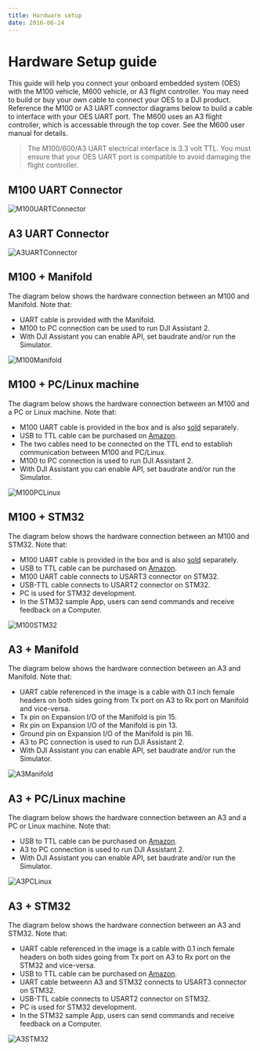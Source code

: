 ```yaml
---
title: Hardware setup
date: 2016-06-24
---
```


# Hardware Setup guide
This guide will help you connect your onboard embedded system (OES) with the M100 vehicle, M600 vehicle, or A3 flight controller. You may need to build or buy your own cable to connect your OES to a DJI product. Reference the M100 or A3 UART connector diagrams below to build a cable to interface with your OES UART port. The M600 uses an A3 flight controller, which is accessable through the top cover.  See the M600 user manual for details.
> The M100/600/A3 UART electrical interface is 3.3 volt TTL. You must ensure that your OES UART port is compatible to avoid damaging the flight controller.

## M100 UART Connector

![M100UARTConnector](../images/hardwaresetup/Connecter.jpg) 

## A3 UART Connector  

![A3UARTConnector](../images/hardwaresetup/A3UARTPort.png) 

## M100 + Manifold

The diagram below shows the hardware connection between an M100 and Manifold. Note that: 
- UART cable is provided with the Manifold. 
- M100 to PC connection can be used to run DJI Assistant 2. 
- With DJI Assistant you can enable API, set baudrate and/or run the Simulator.


![M100Manifold](../images/hardwaresetup/M100Manifold.png)

## M100 + PC/Linux machine

The diagram below shows the hardware connection between an M100 and a PC or Linux machine. Note that: 
- M100 UART cable is provided in the box and is also [sold](http://store.dji.com/product/matrice-100-uart-cable) separately. 
- USB to TTL cable can be purchased on [Amazon](https://www.amazon.com/ADAFRUIT-INDUSTRIES-954-SERIAL-RASPBERRY/dp/B00DJUHGHI/ref=sr_1_5?s=electronics&ie=UTF8&qid=1466208644&sr=1-5&keywords=usb+to+ttl).
- The two cables need to be connected on the TTL end to establish communication between M100 and PC/Linux. 
- M100 to PC connection is used to run DJI Assistant 2. 
- With DJI Assistant you can enable API, set baudrate and/or run the Simulator.


![M100PCLinux](../images/hardwaresetup/M100PCLinux.png)


## M100 + STM32

The diagram below shows the hardware connection between an M100 and STM32. Note that: 
- M100 UART cable is provided in the box and is also [sold](http://store.dji.com/product/matrice-100-uart-cable) separately. 
- USB to TTL cable can be purchased on [Amazon](https://www.amazon.com/ADAFRUIT-INDUSTRIES-954-SERIAL-RASPBERRY/dp/B00DJUHGHI/ref=sr_1_5?s=electronics&ie=UTF8&qid=1466208644&sr=1-5&keywords=usb+to+ttl).
- M100 UART cable connects to USART3 connector on STM32. 
- USB-TTL cable connects to USART2 connector on STM32. 
- PC is used for STM32 development. 
- In the STM32 sample App, users can send commands and receive feedback on a Computer. 


![M100STM32](../images/hardwaresetup/M100STM32.png)


## A3 + Manifold

The diagram below shows the hardware connection between an A3 and Manifold. Note that: 
- UART cable referenced in the image is a cable with 0.1 inch female headers on both sides going from Tx port on A3 to Rx port on Manifold and vice-versa. 
- Tx pin on Expansion I/O of the Manifold is pin 15. 
- Rx pin on Expansion I/O of the Manifold is pin 13. 
- Ground pin on Expansion I/O of the Manifold is pin 16. 
- A3 to PC connection is used to run DJI Assistant 2. 
- With DJI Assistant you can enable API, set baudrate and/or run the Simulator.

![A3Manifold](../images/hardwaresetup/A3Manifold.png)


## A3 + PC/Linux machine

The diagram below shows the hardware connection between an A3 and a PC or Linux machine. Note that:
- USB to TTL cable can be purchased on [Amazon](https://www.amazon.com/ADAFRUIT-INDUSTRIES-954-SERIAL-RASPBERRY/dp/B00DJUHGHI/ref=sr_1_5?s=electronics&ie=UTF8&qid=1466208644&sr=1-5&keywords=usb+to+ttl).
- A3 to PC connection is used to run DJI Assistant 2. 
- With DJI Assistant you can enable API, set baudrate and/or run the Simulator. 

![A3PCLinux](../images/hardwaresetup/A3PCLinux.png)


## A3 + STM32

The diagram below shows the hardware connection between an A3 and STM32. Note that:
- UART cable referenced in the image is a cable with 0.1 inch female headers on both sides going from Tx port on A3 to Rx port on the STM32 and vice-versa.  
- USB to TTL cable can be purchased on [Amazon](https://www.amazon.com/ADAFRUIT-INDUSTRIES-954-SERIAL-RASPBERRY/dp/B00DJUHGHI/ref=sr_1_5?s=electronics&ie=UTF8&qid=1466208644&sr=1-5&keywords=usb+to+ttl).
- UART cable betweenn A3 and STM32 connects to USART3 connector on STM32. 
- USB-TTL cable connects to USART2 connector on STM32. 
- PC is used for STM32 development. 
- In the STM32 sample App, users can send commands and receive feedback on a Computer.


![A3STM32](../images/hardwaresetup/A3STM32.png)
